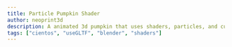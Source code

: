 ```yaml
---
title: Particle Pumpkin Shader
author: neoprint3d
description: A animated 3d pumpkin that uses shaders, particles, and custom gltf model
tags: ["cientos", "useGLTF", "blender", "shaders"]
---
```


<ParticlePumpkin />
